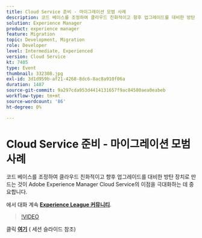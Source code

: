 ```yaml
---
title: Cloud Service 준비 - 마이그레이션 모범 사례
description: 코드 베이스를 조정하여 클라우드 친화적이고 향후 업그레이드를 대비한 방탄 장치로 만드는 것이 Adobe Experience Manager Cloud Service의 이점을 극대화하는 데 중요합니다.
solution: Experience Manager
product: experience manager
feature: Migration
topic: Development, Migration
role: Developer
level: Intermediate, Experienced
version: Cloud Service
kt: 7405
type: Event
thumbnail: 332308.jpg
exl-id: 3d1d959b-af21-4268-8dc6-8ac8a910f06a
duration: 1487
source-git-commit: 9a297cda953d4414131657f9ac84580aea0eabeb
workflow-type: tm+mt
source-wordcount: '86'
ht-degree: 0%

---
```


# Cloud Service 준비 - 마이그레이션 모범 사례

코드 베이스를 조정하여 클라우드 친화적이고 향후 업그레이드를 대비한 방탄 장치로 만드는 것이 Adobe Experience Manager Cloud Service의 이점을 극대화하는 데 중요합니다.

에서 대화 계속 **[Experience League 커뮤니티](https://adobe.ly/36Yd3v6)**.

>[!VIDEO](https://video.tv.adobe.com/v/332308/?quality=12&learn=on&hidetitle=true)

클릭 **[여기](/help/adobe-developers-live/assets/get-ready-aem-cloud.pdf)** ( 세션 슬라이드 참조)
